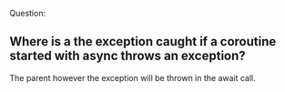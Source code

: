 Question:
## Where is a the exception caught if a coroutine started with async throws an exception?
<div class="hint">
  The parent however the exception will be thrown in the await call.
</div>

